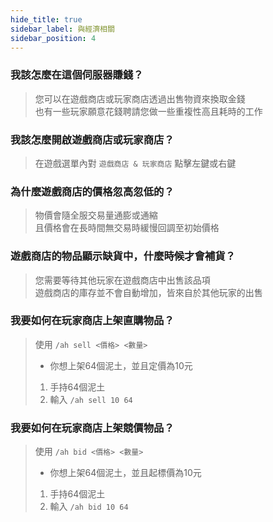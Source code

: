 ```yaml
---
hide_title: true
sidebar_label: 與經濟相關
sidebar_position: 4
---
```


### **我該怎麼在這個伺服器賺錢？**
> 您可以在遊戲商店或玩家商店透過出售物資來換取金錢  
> 也有一些玩家願意花錢聘請您做一些重複性高且耗時的工作

### **我該怎麼開啟遊戲商店或玩家商店？**
> 在遊戲選單內對 `遊戲商店 & 玩家商店` 點擊左鍵或右鍵  

### **為什麼遊戲商店的價格忽高忽低的？**
> 物價會隨全服交易量通膨或通縮  
> 且價格會在長時間無交易時緩慢回調至初始價格

### **遊戲商店的物品顯示缺貨中，什麼時候才會補貨？**
> 您需要等待其他玩家在遊戲商店中出售該品項  
> 遊戲商店的庫存並不會自動增加，皆來自於其他玩家的出售

### **我要如何在玩家商店上架直購物品？**
> 使用 `/ah sell <價格> <數量>`
>
> - 你想上架64個泥土，並且定價為10元
> 1. 手持64個泥土
> 2. 輸入 `/ah sell 10 64`

### **我要如何在玩家商店上架競價物品？**
> 使用 `/ah bid <價格> <數量>`
>
> - 你想上架64個泥土，並且起標價為10元
> 1. 手持64個泥土
> 2. 輸入 `/ah bid 10 64`
